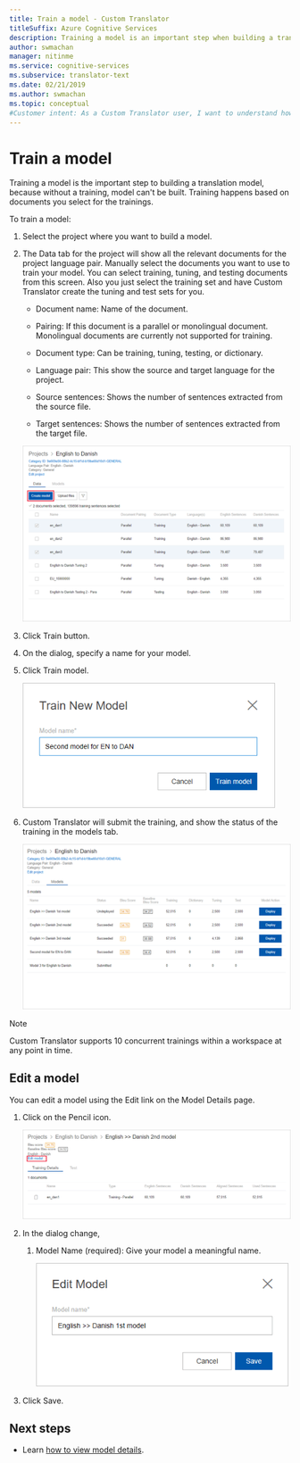 ```yaml
---
title: Train a model - Custom Translator
titleSuffix: Azure Cognitive Services
description: Training a model is an important step when building a translation model. Training happens based on documents you select for that trainings.
author: swmachan
manager: nitinme
ms.service: cognitive-services
ms.subservice: translator-text
ms.date: 02/21/2019
ms.author: swmachan
ms.topic: conceptual
#Customer intent: As a Custom Translator user, I want to understand how to train, so that I can start start building my custom translation model.
---
```


# Train a model

Training a model is the important step to building a translation model, because without a training, model can't be built. Training happens based on documents you select for the trainings.

To train a model:

1.  Select the project where you want to build a model.

2.  The Data tab for the project will show all the relevant documents for the project language pair. Manually select the documents you want to use to train your model. You can select training, tuning, and testing documents from this screen. Also you just select the training set and have Custom Translator create the tuning and test sets for you.

    -  Document name: Name of the document.

    -  Pairing: If this document is a parallel or monolingual document. Monolingual documents are currently not supported for training.

    -  Document type: Can be training, tuning, testing, or dictionary.

    -  Language pair: This show the source and target language for the project.

    -  Source sentences: Shows the number of sentences extracted from the source file.

    -  Target sentences: Shows the number of sentences extracted from the target file.

    ![Train model](media/how-to/how-to-train-model.png)

3.  Click Train button.

4.  On the dialog, specify a name for your model.

5.  Click Train model.

    ![Train model dialog](media/how-to/how-to-train-model-2.png)

6.  Custom Translator will submit the training, and show the status of the
    training in the models tab.

    ![Train model page](media/how-to/how-to-train-model-3.png)

>[!Note]
>Custom Translator supports 10 concurrent trainings within a workspace at any point in time.


## Edit a model

You can edit a model using the Edit link on the Model Details page.

1.  Click on the Pencil icon.

    ![Edit model](media/how-to/how-to-edit-model.png)

2.  In the dialog change,

    1.  Model Name (required): Give your model a meaningful name.

        ![Edit more dialog](media/how-to/how-to-edit-model-dialog.png)

3.  Click Save.


## Next steps

- Learn [how to view model details](how-to-view-model-details.md).
